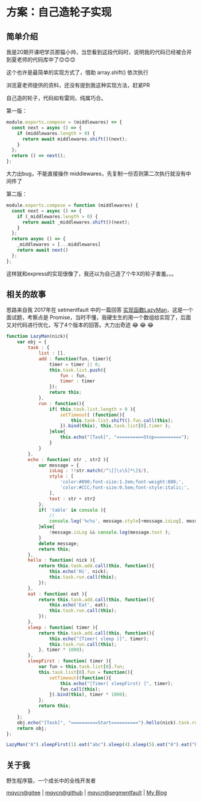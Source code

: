 # 方案：自己造轮子实现



## 简单介绍

我是20期开课吧学员那猫小帅，当您看到这段代码时，说明我的代码已经被合并到夏老师的代码库中了😊😊😊

这个也许是最简单的实现方式了，借助 array.shift() 依次执行

浏览夏老师提供的资料，还没有提到我这种实现方法，赶紧PR

自己造的轮子，代码如有雷同，纯属巧合。

第一版：
```javascript
module.exports.compose = (middlewares) => {
  const next = async () => {
    if (middlewares.length > 0) {
      return await middlewares.shift()(next);
    }
  };
  return () => next();
};
```

大力出bug，不能直接操作 middlewares，先复制一份否则第二次执行就没有中间件了

第二版：
```javascript
module.exports.compose = function (middlewares) {
  const next = async () => {
    if (_middlewares.length > 0) {
      return await _middlewares.shift()(next);
    }
  };
  return async () => {
    _middlewares = [...middlewares]
    return await next()
  };
};
```

这样就和express的实现很像了，我还以为自己造了个牛X的轮子害羞。。。

## 相关的故事

思路来自我 2017年在 setmentfault 中的一篇回答 [实现函数LazyMan](https://segmentfault.com/q/1010000008745355/a-1020000008745918)，这是一个面试题，考察点是 Promise，当时不懂，我硬生生的用一个数组给实现了，后面又对代码进行优化，写了4个版本的回答。大力出奇迹 😂 😂 😂

```javascript
function LazyMan(nick){
    var obj = {
        task : {
            list : [],
            add : function(fun, timer){
                timer = timer || 0;
                this.task.list.push({
                    fun : fun,
                    timer : timer
                });
                return this;
            },
            run : function(){
                if( this.task.list.length > 0 ){
                    setTimeout( (function(){
                        this.task.list.shift().fun.call(this);
                    }).bind(this), this.task.list[0].timer );
                }else{
                    this.echo("[Task]", "==========Stop==========");
                }
            }
        },
        echo : function( str , str2 ){
            var message = {
                isLog : !!str.match(/^\[[\s\S]*\]$/),
                style : [
                    'color:#090;font-size:1.2em;font-weight:800;',
                    'color:#CCC;font-size:0.5em;font-style:italic;',
                ],
                text : str + str2
            };
            if( 'table' in console ){
                //
                console.log('%c%s', message.style[+message.isLog], message.text );
            }else{
                !message.isLog && console.log(message.text );
            }
            delete message;
            return this;
        },
        hello : function( nick ){
            return this.task.add.call(this, function(){
                this.echo('Hi', nick);
                this.task.run.call(this);
            });
        },
        eat : function( eat ){
            return this.task.add.call(this, function(){
                this.echo('Eat', eat);
                this.task.run.call(this);
            });
        },
        sleep : function( timer ){
            return this.task.add.call(this, function(){
                this.echo("[Timer( sleep )]", timer);
                this.task.run.call(this);
            }, timer * 1000);
        },
        sleepFirst : function( timer ){
            var fun = this.task.list[0].fun;
            this.task.list[0].fun = function(){
                setTimeout((function(){
                    this.echo("[Timer( sleepFirst) ]", timer);
                    fun.call(this);
                }).bind(this), timer * 1000);
            };
            return this;
        }
    };
    obj.echo("[Task]", "==========Start==========").hello(nick).task.run.call(obj);
    return obj;
};

LazyMan("A").sleepFirst(1).eat("abc").sleep(4).sleep(5).eat("A").eat("B").eat("C")
```



## 关于我

野生程序猿，一个成长中的全栈开发者

[mqycn@gitee](https://gitee.com/mqycn) | [mqycn@github](https://github.com/mqycn) | [mqycn@segmentfault](https://segmentfault.com/u/mqycn) | [My Blog](http://www.miaoqiyuan.cn/)

